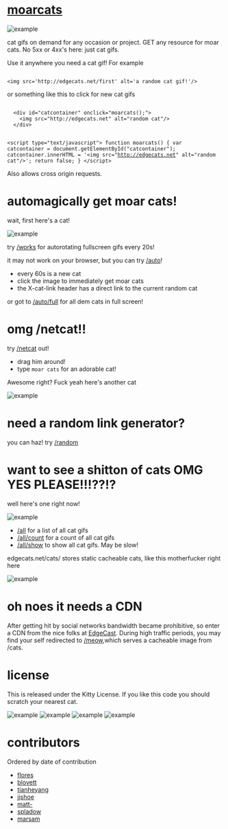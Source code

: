 # [moarcats](http://edgecats.net)

![example](http://edgecats.net)

cat gifs on demand for any occasion or project.  GET any resource for moar cats. No 5xx or 4xx's here: just cat gifs.

Use it anywhere you need a cat gif!  For example

<code>
&lt;img src='http://edgecats.net/first' alt='a random cat gif!'/&gt;
</code>

or something like this to click for new cat gifs

<code>
  &lt;div id="catcontainer" onclick="moarcats();"&gt;
    &lt;img src="http://edgecats.net" alt="random cat"/&gt;
  &lt;/div&gt;

  &lt;script type="text/javascript"&gt;
    function moarcats() {
      var catcontainer = document.getElementById("catcontainer");
      catcontainer.innerHTML = '&lt;img src="http://edgecats.net" alt="random cat"/&gt;';
      return false;
    }
  &lt;/script&gt;
</code>

Also allows cross origin requests.

# automagically get moar cats!

wait, first here's a cat!

![example](http://edgecats.net/a)

try [/works](http://edgecats.net/works) for autorotating fullscreen gifs every 20s!

it may not work on your browser, but you can try [/auto](http://edgecats.net/auto)!

* every 60s is a new cat
* click the image to immediately get moar cats
* the X-cat-link header has a direct link to the current random cat

or got to [/auto/full](http://edgecats.net/auto/full) for all dem cats in full screen!

# omg /netcat!!

try [/netcat](http://edgecats.net/netcat) out!

* drag him around!
* type `moar cats` for an adorable cat!

Awesome right?  Fuck yeah here's another cat

![example](http://edgecats.net/b)

# need a random link generator?

you can haz!  try [/random](http://edgecats.net/random)

# want to see a shitton of cats OMG YES PLEASE!!!??!? 

well here's one right now!

![example](http://edgecats.net/c)

* [/all](http://edgecats.net/all) for a list of all cat gifs
* [/all/count](http://edgecats.net/all/count) for a count of all cat gifs
* [/all/show](http://edgecats.net/all/show) to show all cat gifs.  May be slow!

edgecats.net/cats/ stores static cacheable cats, like this motherfucker right here

![example](http://edgecats.net/d)

# oh noes it needs a CDN

After getting hit by social networks bandwidth became prohibitive, so enter a
CDN from the nice folks at [EdgeCast](http://edgecast.com).  During high traffic
periods, you may find your self redirected to [/meow](http://edgecats.net/meow),which serves a cacheable image from /cats.

# license

This is released under the Kitty License.  If you like this code you should scratch your nearest cat.

![example](http://edgecats.net/e)
![example](http://edgecats.net/f)
![example](http://edgecats.net/g)
![example](http://edgecats.net/h)

# contributors

Ordered by date of contribution

* [flores](https://github.com/flores)
* [blovett](https://github.com/blovett)
* [tianheyang](https://github.com/tianheyang)
* [jjshoe](https://github.com/jjshoe)
* [matt-](https://github.com/matt-)
* [spladow](https://github.com/spladow)
* [marsam](https://github.com/marsam)
